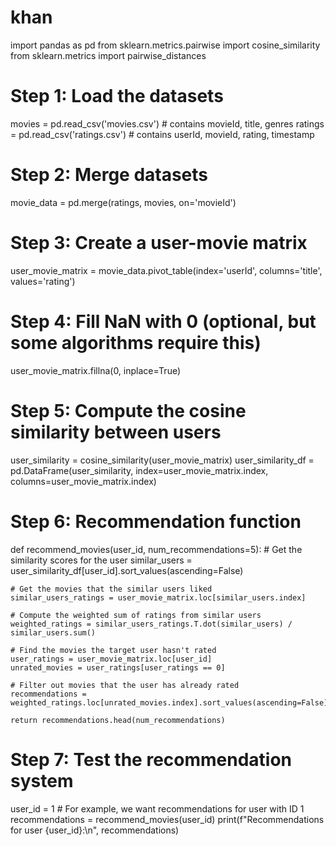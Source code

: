 # khan
import pandas as pd
from sklearn.metrics.pairwise import cosine_similarity
from sklearn.metrics import pairwise_distances

# Step 1: Load the datasets
movies = pd.read_csv('movies.csv')  # contains movieId, title, genres
ratings = pd.read_csv('ratings.csv')  # contains userId, movieId, rating, timestamp

# Step 2: Merge datasets
movie_data = pd.merge(ratings, movies, on='movieId')

# Step 3: Create a user-movie matrix
user_movie_matrix = movie_data.pivot_table(index='userId', columns='title', values='rating')

# Step 4: Fill NaN with 0 (optional, but some algorithms require this)
user_movie_matrix.fillna(0, inplace=True)

# Step 5: Compute the cosine similarity between users
user_similarity = cosine_similarity(user_movie_matrix)
user_similarity_df = pd.DataFrame(user_similarity, index=user_movie_matrix.index, columns=user_movie_matrix.index)

# Step 6: Recommendation function
def recommend_movies(user_id, num_recommendations=5):
    # Get the similarity scores for the user
    similar_users = user_similarity_df[user_id].sort_values(ascending=False)
    
    # Get the movies that the similar users liked
    similar_users_ratings = user_movie_matrix.loc[similar_users.index]
    
    # Compute the weighted sum of ratings from similar users
    weighted_ratings = similar_users_ratings.T.dot(similar_users) / similar_users.sum()
    
    # Find the movies the target user hasn't rated
    user_ratings = user_movie_matrix.loc[user_id]
    unrated_movies = user_ratings[user_ratings == 0]
    
    # Filter out movies that the user has already rated
    recommendations = weighted_ratings.loc[unrated_movies.index].sort_values(ascending=False)
    
    return recommendations.head(num_recommendations)

# Step 7: Test the recommendation system
user_id = 1  # For example, we want recommendations for user with ID 1
recommendations = recommend_movies(user_id)
print(f"Recommendations for user {user_id}:\n", recommendations)

